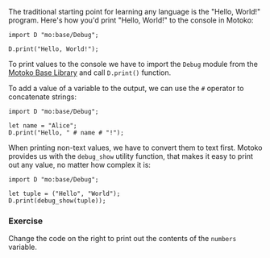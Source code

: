 The traditional starting point for learning any language is the "Hello, World!" program. Here's how
you'd print "Hello, World!" to the console in Motoko:

```motoko
import D "mo:base/Debug";

D.print("Hello, World!");
```

To print values to the console we have to import the `Debug` module from the 
[Motoko Base Library](https://internetcomputer.org/docs/current/motoko/main/base-intro)
and call `D.print()` function.

To add a value of a variable to the output, we can use the `#` operator to concatenate strings:

```motoko
import D "mo:base/Debug";

let name = "Alice";
D.print("Hello, " # name # "!");
```

When printing non-text values, we have to convert them to text first. Motoko provides us with the
`debug_show` utility function, that makes it easy to print out any value, no matter how complex it is:

```motoko
import D "mo:base/Debug";

let tuple = ("Hello", "World");
D.print(debug_show(tuple));
```

### Exercise

Change the code on the right to print out the contents of the `numbers` variable.
